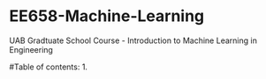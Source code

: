 # EE658-Machine-Learning
UAB Gradtuate School Course - Introduction to Machine Learning in Engineering

#Table of contents:
1. 
